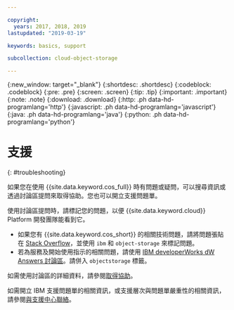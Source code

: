 ```yaml
---

copyright:
  years: 2017, 2018, 2019
lastupdated: "2019-03-19"

keywords: basics, support

subcollection: cloud-object-storage

---
```

{:new_window: target="_blank"}
{:shortdesc: .shortdesc}
{:codeblock: .codeblock}
{:pre: .pre}
{:screen: .screen}
{:tip: .tip}
{:important: .important}
{:note: .note}
{:download: .download} 
{:http: .ph data-hd-programlang='http'} 
{:javascript: .ph data-hd-programlang='javascript'} 
{:java: .ph data-hd-programlang='java'} 
{:python: .ph data-hd-programlang='python'}

# 支援
{: #troubleshooting}

如果您在使用 {{site.data.keyword.cos_full}} 時有問題或疑問，可以搜尋資訊或透過討論區提問來取得協助。您也可以開立支援問題單。

使用討論區提問時，請標記您的問題，以便 {{site.data.keyword.cloud}} Platform 開發團隊能看到它。

* 如果您有 {{site.data.keyword.cos_short}} 的相關技術問題，請將問題張貼在 [Stack Overflow](https://stackoverflow.com/search?q=object-storage+ibm-bluemix)，並使用 `ibm` 和 `object-storage` 來標記問題。
* 若為服務及開始使用指示的相關問題，請使用 [IBM developerWorks dW Answers 討論區](https://developer.ibm.com/answers/topics/objectstorage/)。請併入 `objectstorage` 標籤。

如需使用討論區的詳細資料，請參閱[取得協助](/docs/get-support?topic=get-support-getting-customer-support)。

如需開立 IBM 支援問題單的相關資訊，或支援層次與問題單嚴重性的相關資訊，請參閱[與支援中心聯絡](/docs/get-support?topic=get-support-getting-customer-support)。

